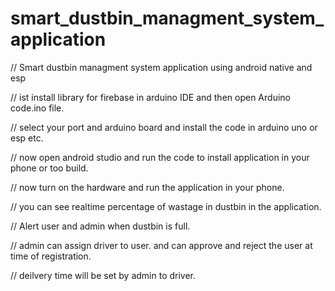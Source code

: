 # smart_dustbin_managment_system_application
// Smart dustbin managment system application using android native and esp

// ist install library for firebase in arduino IDE and then open Arduino code.ino file.

// select your port and arduino board and install the code in arduino uno or esp etc.

// now open android studio and run the code to install application in your phone or too build.

// now turn on the hardware and run the application in your phone.

// you can see realtime percentage of wastage in dustbin in the application.

// Alert user and admin when dustbin is full.

// admin can assign driver to user. and can approve and reject the user at time of registration.

// deilvery time will be set by admin to driver.
